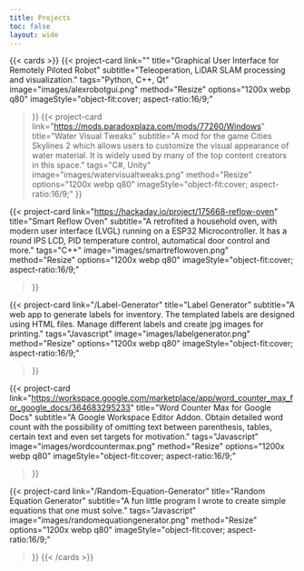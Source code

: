 ```yaml
---
title: Projects
toc: false
layout: wide
---
```


<div class="mt-4"></div>

{{< cards >}}
  {{< project-card
        link=""
        title="Graphical User Interface for Remotely Piloted Robot"
        subtitle="Teleoperation, LiDAR SLAM processing and visualization."
        tags="Python, C++, Qt"
        image="images/alexrobotgui.png"
        method="Resize"
        options="1200x webp q80" 
        imageStyle="object-fit:cover; aspect-ratio:16/9;"
  >}}
  {{< project-card
        link="https://mods.paradoxplaza.com/mods/77260/Windows"
        title="Water Visual Tweaks"
        subtitle="A mod for the game Cities Skylines 2 which allows users to customize the visual appearance of water material. It is widely used by many of the top content creators in this space."
        tags="C#, Unity"
        image="images/watervisualtweaks.png"
        method="Resize"
        options="1200x webp q80" 
        imageStyle="object-fit:cover; aspect-ratio:16/9;"
  >}}
  
  {{< project-card
        link="https://hackaday.io/project/175668-reflow-oven"
        title="Smart Reflow Oven"
        subtitle="A retrofited a household oven, with modern user interface (LVGL) running on a ESP32 Microcontroller. It has a round IPS LCD, PID temperature control, automatical door control and more."
        tags="C++"
        image="images/smartreflowoven.png"
        method="Resize"
        options="1200x webp q80" 
        imageStyle="object-fit:cover; aspect-ratio:16/9;"
  >}}

  {{< project-card
        link="/Label-Generator"
        title="Label Generator"
        subtitle="A web app to generate labels for inventory. The templated labels are designed using HTML files. Manage different labels and create jpg images for printing."
        tags="Javascript"
        image="images/labelgenerator.png"
        method="Resize"
        options="1200x webp q80" 
        imageStyle="object-fit:cover; aspect-ratio:16/9;"
  >}}

  {{< project-card
        link="https://workspace.google.com/marketplace/app/word_counter_max_for_google_docs/364683295233"
        title="Word Counter Max for Google Docs"
        subtitle="A Google Workspace Editor Addon. Obtain detailed word count with the possibility of omitting text between parenthesis, tables, certain text and even set targets for motivation."
        tags="Javascript"
        image="images/wordcountermax.png"
        method="Resize"
        options="1200x webp q80" 
        imageStyle="object-fit:cover; aspect-ratio:16/9;"
  >}}

  {{< project-card
        link="/Random-Equation-Generator"
        title="Random Equation Generator"
        subtitle="A fun little program I wrote to create simple equations that one must solve."
        tags="Javascript"
        image="images/randomequationgenerator.png"
        method="Resize"
        options="1200x webp q80" 
        imageStyle="object-fit:cover; aspect-ratio:16/9;"
  >}}
{{< /cards >}}
